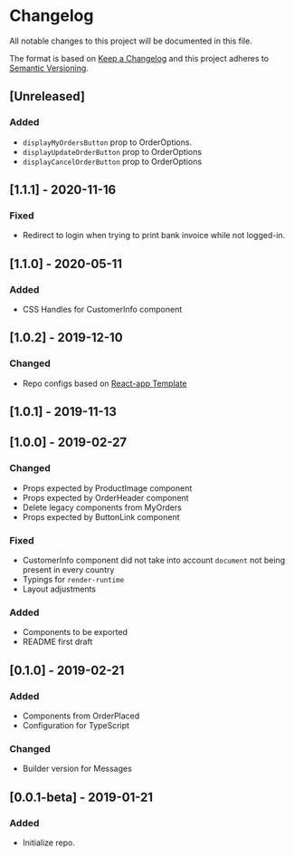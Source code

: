 # Changelog

All notable changes to this project will be documented in this file.

The format is based on [Keep a Changelog](http://keepachangelog.com/en/1.0.0/)
and this project adheres to [Semantic Versioning](http://semver.org/spec/v2.0.0.html).

## [Unreleased]
### Added
- `displayMyOrdersButton` prop to OrderOptions.
- `displayUpdateOrderButton` prop to OrderOptions
- `displayCancelOrderButton` prop to OrderOptions

## [1.1.1] - 2020-11-16
### Fixed
- Redirect to login when trying to print bank invoice while not logged-in.

## [1.1.0] - 2020-05-11

### Added

- CSS Handles for CustomerInfo component

## [1.0.2] - 2019-12-10

### Changed

- Repo configs based on [React-app Template](https://github.com/vtex-apps/react-app-template/)

## [1.0.1] - 2019-11-13

## [1.0.0] - 2019-02-27

### Changed

- Props expected by ProductImage component
- Props expected by OrderHeader component
- Delete legacy components from MyOrders
- Props expected by ButtonLink component

### Fixed

- CustomerInfo component did not take into account `document` not being present in every country
- Typings for `render-runtime`
- Layout adjustments

### Added

- Components to be exported
- README first draft

## [0.1.0] - 2019-02-21

### Added

- Components from OrderPlaced
- Configuration for TypeScript

### Changed

- Builder version for Messages

## [0.0.1-beta] - 2019-01-21

### Added

- Initialize repo.
